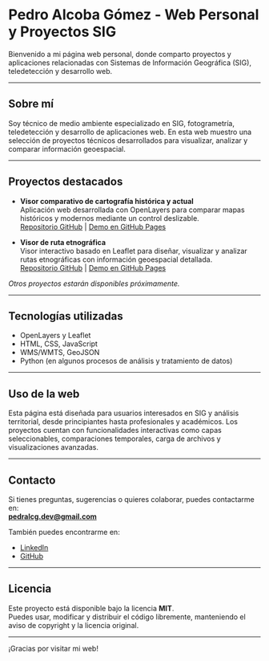 # Pedro Alcoba Gómez - Web Personal y Proyectos SIG

Bienvenido a mi página web personal, donde comparto proyectos y aplicaciones relacionadas con Sistemas de Información Geográfica (SIG), teledetección y desarrollo web.

---

## Sobre mí

Soy técnico de medio ambiente especializado en SIG, fotogrametría, teledetección y desarrollo de aplicaciones web. En esta web muestro una selección de proyectos técnicos desarrollados para visualizar, analizar y comparar información geoespacial.

---

## Proyectos destacados

- **Visor comparativo de cartografía histórica y actual**  
  Aplicación web desarrollada con OpenLayers para comparar mapas históricos y modernos mediante un control deslizable.  
  [Repositorio GitHub](https://github.com/pedralcg/visor-comparador-ol) | [Demo en GitHub Pages](https://pedralcg.github.io/visor-comparador-ol/)

- **Visor de ruta etnográfica**  
  Visor interactivo basado en Leaflet para diseñar, visualizar y analizar rutas etnográficas con información geoespacial detallada.  
  [Repositorio GitHub](https://github.com/pedralcg/visor-ruta-etnografica-leaflet) | [Demo en GitHub Pages](https://pedralcg.github.io/visor-ruta-etnografica-leaflet/)

_Otros proyectos estarán disponibles próximamente._

---

## Tecnologías utilizadas

- OpenLayers y Leaflet  
- HTML, CSS, JavaScript  
- WMS/WMTS, GeoJSON  
- Python (en algunos procesos de análisis y tratamiento de datos)  

---

## Uso de la web

Esta página está diseñada para usuarios interesados en SIG y análisis territorial, desde principiantes hasta profesionales y académicos. Los proyectos cuentan con funcionalidades interactivas como capas seleccionables, comparaciones temporales, carga de archivos y visualizaciones avanzadas.

---

## Contacto

Si tienes preguntas, sugerencias o quieres colaborar, puedes contactarme en:  
**pedralcg.dev@gmail.com**

También puedes encontrarme en:  
- [LinkedIn](https://www.linkedin.com/in/pedro-alcoba-gomez)  
- [GitHub](https://github.com/pedralcg)

---

## Licencia

Este proyecto está disponible bajo la licencia **MIT**.  
Puedes usar, modificar y distribuir el código libremente, manteniendo el aviso de copyright y la licencia original.

---

¡Gracias por visitar mi web!
